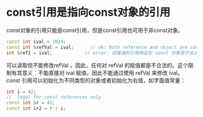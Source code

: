 # const引用是指向const对象的引用

const对象的引用只能是const引用，但是const引用也可用于非const对象。

```C++
const int ival = 1024;
const int &refVal = ival;      // ok: both reference and object are const
int &ref2 = ival;            // error: 将普通的引用绑定到 const 对象是不合法的
```
可以读取但不能修改refVal ，因此，任何对 refVal 的赋值都是不合法的。这个限制有其意义：不能直接对 ival 赋值，因此不能通过使用 refVal 来修改 ival。
const 引用可以初始化为不同类型的对象或者初始化为右值，如字面值常量：
```C++
int i = 42;
//  legal for const references only
const int &r = 42;
const int &r2 = r + i;
```